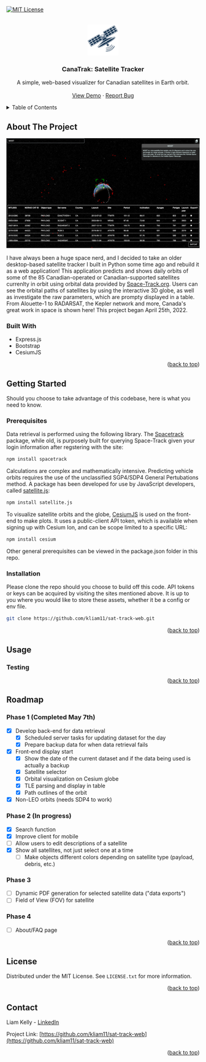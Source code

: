 <div id="top"></div>

<!-- PROJECT SHIELDS -->
<!--
*** I'm using markdown "reference style" links for readability.
*** Reference links are enclosed in brackets [ ] instead of parentheses ( ).
*** See the bottom of this document for the declaration of the reference variables
*** for contributors-url, forks-url, etc. This is an optional, concise syntax you may use.
*** https://www.markdownguide.org/basic-syntax/#reference-style-links
-->
[![MIT License][license-shield]][license-url]



<!-- PROJECT LOGO -->
<br />
<div align="center">
  <a href="https://github.com/kliam11/sat-tracker-web">
    <img src="public/img/logo.png" alt="Logo" width="80" height="80">
  </a>

<h3 align="center">CanaTrak: Satellite Tracker</h3>

  <p align="center">
    A simple, web-based visualizer for Canadian satellites in Earth orbit. 
    <br />
    <br />
    <a href="https://canatrak.herokuapp.com/">View Demo</a>
    ·
    <a href="https://github.com/kliam11/sat-tracker-web/issues">Report Bug</a>
  </p>
</div>



<!-- TABLE OF CONTENTS -->
<details>
  <summary>Table of Contents</summary>
  <ol>
    <li>
      <a href="#about-the-project">About The Project</a>
      <ul>
        <li><a href="#built-with">Built With</a></li>
      </ul>
    </li>
    <li>
      <a href="#getting-started">Getting Started</a>
      <ul>
        <li><a href="#prerequisites">Prerequisites</a></li>
        <li><a href="#installation">Installation</a></li>
      </ul>
    </li>
    <li><a href="#usage">Usage</a></li>
    <li><a href="#roadmap">Roadmap</a></li>
    <li><a href="#license">License</a></li>
    <li><a href="#contact">Contact</a></li>
  </ol>
</details>



<!-- ABOUT THE PROJECT -->
## About The Project

![CanaTrak Screen Shot][product-screenshot]

I have always been a huge space nerd, and I decided to take an older desktop-based satellite tracker I built in Python some time ago and rebuild
it as a web application! This application predicts and shows daily orbits of some of the 85 Canadian-operated or Canadian-supported satellites currenlty in orbit using orbital data provided by [Space-Track.org](https://www.space-track.org/). Users can see the orbital paths of satellites by using the interactive 3D globe, as well as investigate the raw parameters, which are prompty displayed in a table. From Alouette-1 to RADARSAT, the Kepler network and more, Canada's great work in space is shown here! This project began April 25th, 2022. 

### Built With

* Express.js 
* Bootstrap 
* CesiumJS 

<p align="right">(<a href="#top">back to top</a>)</p>



<!-- GETTING STARTED -->
## Getting Started

Should you choose to take advantage of this codebase, here is what you need to know. 

### Prerequisites

Data retrieval is performed using the following library. The [Spacetrack](https://www.npmjs.com/package/spacetrack) package, while old, is purposely built for querying Space-Track given your login information after regstering with the site: 
  ```sh
  npm install spacetrack 
  ```

Calculations are complex and mathematically intensive. Predicting vehicle orbits requires the use of the unclassified SGP4/SDP4 General Pertubations method. A package has been developed for use by JavaScript developers, called [satellite.js](https://github.com/shashwatak/satellite-js): 
  ```sh 
  npm install satellite.js 
  ```
  
To visualize satellite orbits and the globe, [CesiumJS](https://cesium.com/platform/cesiumjs/) is used on the front-end to make plots. It uses a public-client API token, which is available when signing up with Cesium Ion, and can be scope limited to a specific URL: 
```sh 
npm install cesium
  ```
  
Other general prerequisites can be viewed in the package.json folder in this repo. 

### Installation

Please clone the repo should you choose to build off this code. API tokens or keys can be acquired by visiting the sites mentioned above. It is up to you where you would like to store these assets, whether it be a config or env file. 
   ```sh
   git clone https://github.com/kliam11/sat-track-web.git
   ```

<p align="right">(<a href="#top">back to top</a>)</p>



<!-- USAGE EXAMPLES -->
## Usage

<!--_For more examples, please refer to the [Documentation](https://example.com)_ 
### FAQ 
Realtime? No 

view about.html page... 

-->

### Testing

<p align="right">(<a href="#top">back to top</a>)</p>       



<!-- ROADMAP -->
## Roadmap

### Phase 1 (Completed May 7th)
- [x] Develop back-end for data retrieval 
    - [x] Scheduled server tasks for updating dataset for the day 
    - [x] Prepare backup data for when data retrieval fails 
- [x] Front-end display start 
    - [x] Show the date of the current dataset and if the data being used is actually a backup 
    - [x] Satellite selector 
    - [x] Orbital visualization on Cesium globe  
    - [x] TLE parsing and display in table 
    - [x] Path outlines of the orbit  
- [x] Non-LEO orbits (needs SDP4 to work) 

### Phase 2 (In progress) 
- [x] Search function 
- [x] Improve client for mobile
- [ ] Allow users to edit descriptions of a satellite 
- [x] Show all satellites, not just select one at a time 
  - [ ] Make objects different colors depending on satellite type (payload, debris, etc.) 

### Phase 3 
- [ ] Dynamic PDF generation for selected satellite data ("data exports") 
- [ ] Field of View (FOV) for satellite 

### Phase 4 
- [ ] About/FAQ page 

<!-- See the [open issues](https://github.com/kliam11/sat-track-web/issues) for a full list of proposed features (and known issues). --> 

<p align="right">(<a href="#top">back to top</a>)</p>



<!-- LICENSE -->
## License

Distributed under the MIT License. See `LICENSE.txt` for more information.

<p align="right">(<a href="#top">back to top</a>)</p>



<!-- CONTACT -->
## Contact

Liam Kelly - [LinkedIn][linkedin-url]

Project Link: [https://github.com/kliam11/sat-track-web](https://github.com/kliam11/sat-track-web)

<p align="right">(<a href="#top">back to top</a>)</p>


<!-- MARKDOWN LINKS & IMAGES -->
<!-- https://www.markdownguide.org/basic-syntax/#reference-style-links -->
[license-shield]: https://camo.githubusercontent.com/111148992d0253f8d5e36b62087d48a9eabb1d7244b2b7316214f47d5c9a8781/68747470733a2f2f696d672e736869656c64732e696f2f6769746875622f6c6963656e73652f6f74686e65696c647265772f426573742d524541444d452d54656d706c6174652e7376673f7374796c653d666f722d7468652d6261646765
[license-url]: https://github.com/kliam11/sat-tracker-web/blob/main/LICENSE
[linkedin-shield]: https://img.shields.io/badge/-LinkedIn-black.svg?style=for-the-badge&logo=linkedin&colorB=555
[linkedin-url]: https://linkedin.com/in/liamakelly
[product-screenshot]: example.png
